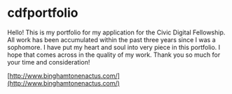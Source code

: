 # cdfportfolio
Hello! This is my portfolio for my application for the Civic Digital Fellowship. All work has been accumulated within the past three years since I was a sophomore. I have put my heart and soul into very piece in this portfolio. I hope that comes across in the quality of my work. Thank you so much for your time and consideration!

[http://www.binghamtonenactus.com/](http://www.binghamtonenactus.com/)
